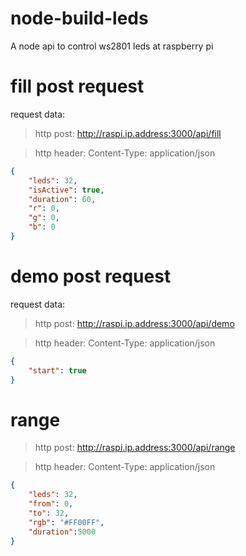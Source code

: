 node-build-leds
===============

A node api to control ws2801 leds at raspberry pi

fill post request
==============
request data:

> http post: http://raspi.ip.address:3000/api/fill

> http header: Content-Type: application/json

```json
{
    "leds": 32,
    "isActive": true,
    "duration": 60,
    "r": 0,
    "g": 0,
    "b": 0
}
```

demo post request
=============
request data:

> http post: http://raspi.ip.address:3000/api/demo

> http header: Content-Type: application/json

```json
{
    "start": true
}
```   

range
=============
> http post: http://raspi.ip.address:3000/api/range

> http header: Content-Type: application/json

```json
{
    "leds": 32,
    "from": 0,
    "to": 32,
    "rgb": "#FF00FF",
    "duration":5000
}
```
